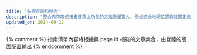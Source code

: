 ```yaml
---
title: "裝置存取和整合"
description: "整合與存取使用者裝置上功能的方法數量驚人，例如透過地理位置與裝置定向功能、存取如撥號程式與 SMS 等通訊堆疊，以及讓應用程式固定在主螢幕上等，不一而足。 瞭解如何善用您使用者會喜歡的功能。"
updated_on: 2014-09-22
---
```


{% comment %}
指南清單內容將根據與 page.id 相符的文章集合，由登陸的版面配置輸出
{% endcomment %}
